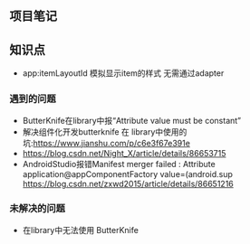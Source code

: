 ## 项目笔记

## 知识点
- app:itemLayoutId  模拟显示item的样式  无需通过adapter 

### 遇到的问题
- ButterKnife在library中报“Attribute value must be constant”
- 解决组件化开发butterknife 在 library中使用的坑:https://www.jianshu.com/p/c6e3f67e391e
- https://blog.csdn.net/Night_X/article/details/86653715
- AndroidStudio报错Manifest merger failed : Attribute application@appComponentFactory value=(android.sup
 https://blog.csdn.net/zxwd2015/article/details/86651216



### 未解决的问题
- 在library中无法使用 ButterKnife